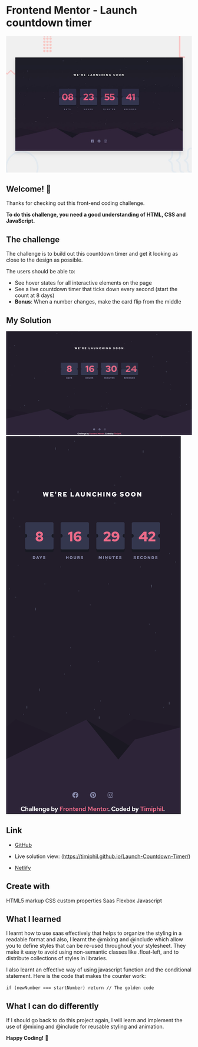 # Frontend Mentor - Launch countdown timer

![Design preview for the Launch countdown timer coding challenge](./design/desktop-preview.jpg) 

## Welcome! 👋

Thanks for checking out this front-end coding challenge.

**To do this challenge, you need a good understanding of HTML, CSS and JavaScript.**

## The challenge

The challenge is to build out this countdown timer and get it looking as close to the design as possible.

The users should be able to:

- See hover states for all interactive elements on the page
- See a live countdown timer that ticks down every second (start the count at 8 days)
- **Bonus**: When a number changes, make the card flip from the middle

## My Solution
![Desktop screenshot Launch countdown timer](./images/Desktop-version.png)
![Mobile screenshot Launch countdown timer](./images/mobile-version.png)


## Link

- [GitHub](https://github.com/Timiphil/Launch-Countdown-Timer)
- Live solution view: (https://timiphil.github.io/Launch-Countdown-Timer/)

- [Netlify](https://launch-countdown-timer1.netlify.app/)

## Create with
  
  HTML5 markup
  CSS custom properties
  Saas
  Flexbox
  Javascript

## What I learned
I learnt how to use saas effectively that helps to organize the styling in a readable format and also, I learnt the @mixing and @include which allow you to define styles that can be re-used throughout your stylesheet. They make it easy to avoid using non-semantic classes like .float-left, and to distribute collections of styles in libraries.

I also learnt an effective way of using javascript function and the conditional statement. Here is the code that makes the counter work:

``` if (newNumber === startNumber) return // The golden code ```

## What I can do differently

If I should go back to do this project again, I will learn and implement the use of @mixing and @include for reusable styling and animation. 

**Happy Coding!** 🚀
